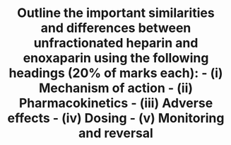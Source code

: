 ---
title: "Outline the important similarities and differences between unfractionated heparin and enoxaparin using the following headings (20% of marks each): - (i) Mechanism of action - (ii) Pharmacokinetics - (iii) Adverse effects - (iv) Dosing - (v) Monitoring and reversal"
entityType: SAQ
exam: PEX
college: CICM
year: 2024
sitting: A
question: 20
passRate: 27
EC_expectedDomains:
- "Unfractionated heparin and enoxaparin have specific differences that influence how we use them in practice"
- "providing the detail on each domain for both heparin and enoxaparin and then highlighting if this factors into how they are used"
EC_extraCredit:
EC_errorsCommon:
---